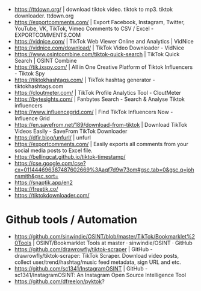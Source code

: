 - https://ttdown.org/ | download tiktok video. tiktok to mp3. tiktok downloader. ttdown.org
- https://exportcomments.com/ | Export Facebook, Instagram, Twitter, YouTube, VK, TikTok, Vimeo Comments to CSV / Excel - EXPORTCOMMENTS.COM
- https://vidnice.com/ | TikTok Web Viewer Online and Analytics | VidNice
- https://vidnice.com/download/ | TikTok Video Downloader - VidNice
- https://www.osintcombine.com/tiktok-quick-search | TikTok Quick Search | OSINT Combine
- https://tik.ixspy.com/ | All in One Creative Platform of Tiktok Influencers - Tiktok Spy
- https://tiktokhashtags.com/ | TikTok hashtag generator - tiktokhashtags.com
- https://cloutmeter.com/ | TikTok Profile Analytics Tool - CloutMeter
- https://bytesights.com/ | Fanbytes Search - Search & Analyse Tiktok influencers
- https://www.influencegrid.com/ | Find TikTok Influencers Now - Influence Grid
- https://en.savefrom.net/189/download-from-tiktok | Download TikTok Videos Easily - SaveFrom TikTok Downloader
- https://dfir.blog/unfurl/ | unfurl
- https://exportcomments.com/ | Easily exports all comments from your social media posts to Excel file.
- https://bellingcat.github.io/tiktok-timestamp/
- https://cse.google.com/cse?cx=011444696387487602669%3Aaqf7d9w73om#gsc.tab=0&gsc.q=johnsmith&gsc.sort=
- https://snaptik.app/en2
- https://freetik.co/
- https://tiktokdownloader.com/

# Github tools / Automation
- https://github.com/sinwindie/OSINT/blob/master/TikTok/Bookmarklet%20Tools | OSINT/Bookmarklet Tools at master · sinwindie/OSINT · GitHub
- https://github.com/drawrowfly/tiktok-scraper | GitHub - drawrowfly/tiktok-scraper: TikTok Scraper. Download video posts, collect user/trend/hashtag/music feed metadata, sign URL and etc.
- https://github.com/sc1341/InstagramOSINT | GitHub - sc1341/InstagramOSINT: An Instagram Open Source Intelligence Tool
- https://github.com/dfreelon/pyktok?
